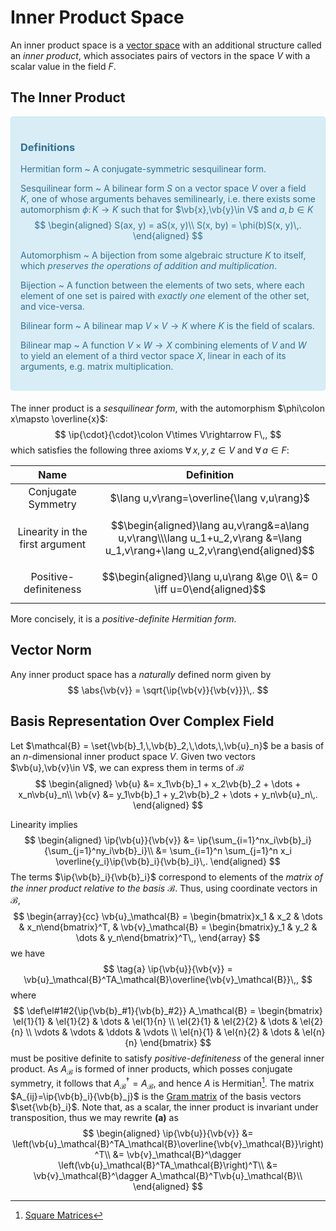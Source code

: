 Inner Product Space
===================
An inner product space is a [vector space](vector-space.md) with an additional structure called an _inner product_, which associates pairs of vectors in the space $V$ with a scalar value in the field $F$.

## The Inner Product
<div style="padding:15px;margin-bottom:20px;border:1px solid transparent;border-radius:4px;color:#31708f;background-color:#d9edf7
;border-color:#bce8f1;">
    
### Definitions
Hermitian form
  ~ A conjugate-symmetric sesquilinear form.
    
Sesquilinear form
  ~ A bilinear form $S$ on a vector space $V$ over a field $K$, one of whose arguments behaves semilinearly, i.e. there exists some automorphism $\phi\colon K\rightarrow K$ such that for $\vb{x},\vb{y}\in V$ and $a,b\in K$
    $$
    \begin{aligned}
    S(ax, y) = aS(x, y)\\
    S(x, by) = \phi(b)S(x, y)\,.
    \end{aligned}
    $$
    
Automorphism
  ~ A bijection from some algebraic structure $K$ to itself, which *preserves the operations of addition and multiplication*.
    
Bijection
  ~ A function between the elements of two sets, where each element of one set is paired with *exactly one* element of the other set, and vice-versa.

Bilinear form
  ~ A bilinear map $V\times V\rightarrow K$ where $K$ is the field of scalars.
  <!-- The *canonical basis* B of a bilinear form T is that for which  T(ui,uj)=0 for ui, uj ∈ B -->
Bilinear map
  ~ A function $V\times W \rightarrow X$ combining elements of $V$ and $W$ to yield an element of a third vector space $X$, linear in each of its arguments, e.g. matrix multiplication.
</div>

The inner product is a *sesquilinear form*, with the automorphism $\phi\colon x\mapsto \overline{x}$:
$$
\ip{\cdot}{\cdot}\colon V\times V\rightarrow F\,,
$$
which satisfies the following three axioms $\forall\, x,y,z\in V$ and $\forall\, a\in F$:

|               Name              	|                                                   Definition                                                                 	|
|:-------------------------------:	|:-----------------------------------------------------------------------------------------------------------------------------:|
|        Conjugate Symmetry       	|                                 $\lang u,v\rang=\overline{\lang v,u\rang}$                                                   	|
| Linearity in the first argument 	| $$\begin{aligned}\lang au,v\rang&=a\lang u,v\rang\\\lang u_1+u_2,v\rang &=\lang u_1,v\rang+\lang u_2,v\rang\end{aligned}$$ 	|
| Positive-definiteness           	| $$\begin{aligned}\lang u,u\rang &\ge 0\\ &= 0 \iff u=0\end{aligned}$$       	|

More concisely, it is a *positive-definite Hermitian form*.

Vector Norm
-----------
Any inner product space has a *naturally* defined norm given by 
$$
\abs{\vb{v}} = \sqrt{\ip{\vb{v}}{\vb{v}}}\,.
$$

Basis Representation Over Complex Field
---------------------------------------
Let $\mathcal{B} = \set{\vb{b}_1,\,\vb{b}_2,\,\dots,\,\vb{u}_n}$ be a basis of an $n$-dimensional inner product space $V$. Given two vectors $\vb{u},\vb{v}\in V$, we can express them in terms of $\mathcal{B}$
$$
\begin{aligned}
    \vb{u} &= x_1\vb{b}_1 + x_2\vb{b}_2 + \dots + x_n\vb{u}_n\\
    \vb{v} &= y_1\vb{b}_1 + y_2\vb{b}_2 + \dots + y_n\vb{u}_n\,.
\end{aligned}
$$

Linearity implies
$$
\begin{aligned}
\ip{\vb{u}}{\vb{v}} &= \ip{\sum_{i=1}^nx_i\vb{b}_i}{\sum_{j=1}^ny_i\vb{b}_i}\\
                    &= \sum_{i=1}^n \sum_{j=1}^n x_i \overline{y_i}\ip{\vb{b}_i}{\vb{b}_i}\,.
\end{aligned}
$$
The terms $\ip{\vb{b}_i}{\vb{b}_i}$ correspond to elements of the *matrix of the inner product relative to the basis $\mathcal{B}$*. Thus, using coordinate vectors in $\mathcal{B}$,
$$
\begin{array}{cc}
\vb{u}_\mathcal{B} = \begin{bmatrix}x_1 & x_2 & \dots & x_n\end{bmatrix}^T, & \vb{v}_\mathcal{B} = \begin{bmatrix}y_1 & y_2 & \dots & y_n\end{bmatrix}^T\,,
\end{array}
$$
we have 
$$
\tag{a}
\ip{\vb{u}}{\vb{v}} = \vb{u}_\mathcal{B}^TA_\mathcal{B}\overline{\vb{v}_\mathcal{B}}\,,
$$
where 
$$
\def\el#1#2{\ip{\vb{b}_#1}{\vb{b}_#2}}
A_\mathcal{B} = \begin{bmatrix} 
    \el{1}{1} & \el{1}{2} & \dots  & \el{1}{n} \\
    \el{2}{1} & \el{2}{2} & \dots  & \el{2}{n} \\
    \vdots    & \vdots    & \ddots & \vdots    \\
    \el{n}{1} & \el{n}{2} & \dots  & \el{n}{n}
\end{bmatrix}
$$ 
must be positive definite to satisfy *positive-definiteness* of the general inner product. As $A_\mathcal{B}$ is formed of inner products, which posses conjugate symmetry, it follows that $A_\mathcal{B}^\dagger = A_\mathcal{B}$, and hence $A$ is Hermitian[^1]. The matrix $A_{ij}=\ip{\vb{b}_i}{\vb{b}_j}$ is the [Gram matrix](https://en.wikipedia.org/wiki/Gramian_matrix) of the basis vectors $\set{\vb{b}_i}$.
Note that, as a scalar, the inner product is invariant under transposition, thus we may rewrite **(a)** as 
$$
\begin{aligned}
\ip{\vb{u}}{\vb{v}} &= \left(\vb{u}_\mathcal{B}^TA_\mathcal{B}\overline{\vb{v}_\mathcal{B}}\right)^T\\
                    &= \vb{v}_\mathcal{B}^\dagger \left(\vb{u}_\mathcal{B}^TA_\mathcal{B}\right)^T\\
                    &= \vb{v}_\mathcal{B}^\dagger A_\mathcal{B}^T\vb{u}_\mathcal{B}\\
\end{aligned}
$$
<!-- N.B. basis vectors do not need to be orthonormal, only linearly independent, and span the space -->

[^1]: [Square Matrices](square-matrices.md#Hermitian-%5BNormal%5D)